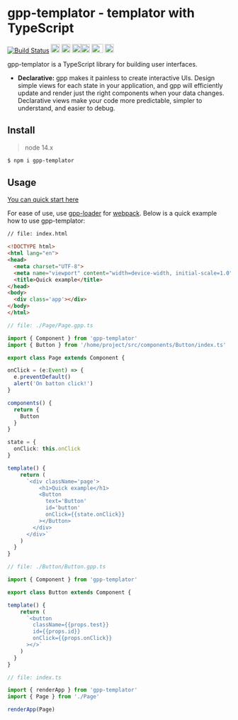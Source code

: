 # gpp-templator - templator with TypeScript

[![Build Status](https://img.shields.io/badge/build-passing-green)](https://www.npmjs.com/package/gpp-templator)
<img src="https://upload.wikimedia.org/wikipedia/commons/3/3b/Javascript_Logo.png" width=20 height=20 alt="JavaScript"/>  <img src="https://upload.wikimedia.org/wikipedia/commons/thumb/4/4c/Typescript_logo_2020.svg/1024px-Typescript_logo_2020.svg.png" width=20 height=20 alt="TypeScript"/>  <img src="https://upload.wikimedia.org/wikipedia/commons/6/61/HTML5_logo_and_wordmark.svg" width=20 height=20 alt="HTML 5"/><img src="https://upload.wikimedia.org/wikipedia/commons/3/3d/CSS.3.svg" width=20 height=20 alt="CSS"/> <img src="https://www.docker.com/sites/default/files/d8/2019-07/Moby-logo.png" width=26 height=20 alt="docker"/> <img src="https://github.com/webpack/media/blob/master/logo/icon-square-big.svg" width=20 height=20 alt="webpack"/>

gpp-templator is a TypeScript library for building user interfaces.

* **Declarative:** gpp makes it painless to create interactive UIs. Design simple views for each state in your application, and gpp will efficiently update and render just the right components when your data changes. Declarative views make your code more predictable, simpler to understand, and easier to debug.

## Install

> node 14.x

```bash
$ npm i gpp-templator
```

## Usage

[You can quick start here](https://github.com/PyotrGrogorchenko/gpp-templator-quick-start)

For ease of use, use [gpp-loader](https://www.npmjs.com/package/gpp-loader) for [webpack](https://github.com/webpack/webpack).
Below is a quick example how to use gpp-templator:

```html
// file: index.html

<!DOCTYPE html>
<html lang="en">
<head>
  <meta charset="UTF-8">
  <meta name="viewport" content="width=device-width, initial-scale=1.0">
  <title>Quick example</title>
</head>
<body>
  <div class='app'></div>
</body>
</html>
```

```typescript
// file: ./Page/Page.gpp.ts

import { Component } from 'gpp-templator'
import { Button } from '/home/project/src/components/Button/index.ts'

export class Page extends Component {

onClick = (e:Event) => {
  e.preventDefault()
  alert('On batton click!')
}

components() {
  return {
    Button
  }
}

state = {
  onClick: this.onClick
}

template() {
    return (
      `<div className='page'>
          <h1>Quick example</h1>
          <Button
            text='Button'
            id='button'
            onClick={{state.onClick}}
          ></Button>
        </div>
      </div>`
    )
  }
}
```

```typescript
// file: ./Button/Button.gpp.ts

import { Component } from 'gpp-templator'

export class Button extends Component {

template() {
    return (
      `<button 
        className={{props.test}}
        id={{props.id}}
        onClick={{props.onClick}}
      ></>`
    )
  }
}
```
```typescript
// file: index.ts

import { renderApp } from 'gpp-templator'
import { Page } from './Page'

renderApp(Page)
```
